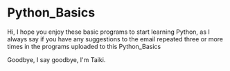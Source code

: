 # Python_Basics

Hi, I hope you enjoy these basic programs to start learning Python, as I always say if you have any suggestions to the email repeated three or more times in the programs uploaded to this Python_Basics

Goodbye, I say goodbye, I'm Taiki.
